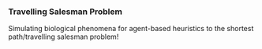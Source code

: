 ### Travelling Salesman Problem

Simulating biological phenomena for agent-based heuristics to the shortest path/travelling salesman problem!
